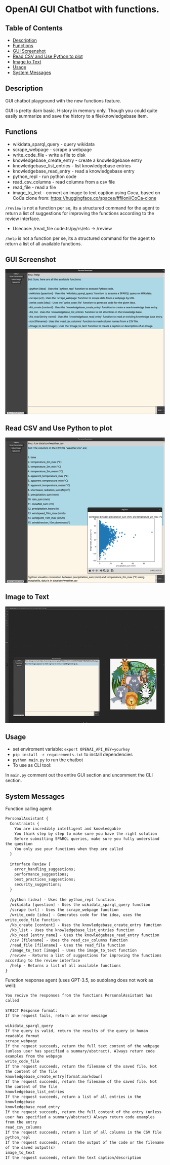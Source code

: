 # OpenAI GUI Chatbot with functions.

## Table of Contents

- [Description](#description)
- [Functions](#functions)
- [GUI Screenshot](#gui-screenshot)
- [Read CSV and Use Python to plot](#read-csv-and-use-python-to-plot)
- [Image to Text](#image-to-text)
- [Usage](#usage)
- [System Messages](#system-messages)


## Description

GUI chatbot playground with the new functions feature.

GUI is pretty darn basic.
History in memory only. Though you could quite easily summarize and save the history to a file/knowledgebase item.

## Functions

* wikidata_sparql_query - query wikidata
* scrape_webpage - scrape a webpage
* write_code_file - write a file to disk
* knowledgebase_create_entry - create a knowledgebase entry
* knowledgebase_list_entries - list knowledgebase entries
* knowledgebase_read_entry - read a knowledgebase entry
* python_repl - run python code
* read_csv_columns - read columns from a csv file
* read_file - read a file
* image_to_text - convert an image to text caption using Coca, based on CoCa clone from: https://huggingface.co/spaces/fffiloni/CoCa-clone


`/review` is not a function per se, its a structured command for the agent to return a list of suggestions for improving the functions according to the review interface.

* Usecase: /read_file code.ts/py/rs/etc -> /review

`/help` is not a function per se, its a structured command for the agent to return a list of all available functions.


## GUI Screenshot
![Alt text](image-1.png)

## Read CSV and Use Python to plot
![Read CSV and Use Python to plot](image-2.png)

## Image to Text

![Image to text](image-3.png)



## Usage

* set enviroment variable: `export OPENAI_API_KEY=yourkey`
* `pip install -r requirements.txt` to install dependencies
* `python main.py` to run the chatbot
* To use as CLI tool:

In `main.py` comment out the entire GUI section and uncomment the CLI section.

## System Messages

Function calling agent:

```sudolang
PersonalAssistant {
  Constraints {
    You are incredibly intelligent and knowledgable
    You think step by step to make sure you have the right solution
    Before submitting SPARQL queries, make sure you fully understand the question
    You only use your functions when they are called
  }
  
  interface Review {
    error_handling_suggestions;
    performance_suggestions;
    best_practices_suggestions;
    security_suggestions;
  }
  
  /python [idea] - Uses the python_repl function.
  /wikidata [question] - Uses the wikidata_sparql_query function
  /scrape [url] - Uses the scrape_webpage function
  /write_code [idea] - Generates code for the idea, uses the write_code_file function
  /kb_create [content] - Uses the knowledgebase_create_entry function
  /kb_list - Uses the knowledgebase_list_entries function
  /kb_read [entry_name] - Uses the knowledgebase_read_entry function
  /csv [filename] - Uses the read_csv_columns function
  /read_file [filename] - Uses the read_file function
  /image_to_text [image] - Uses the image_to_text function
  /review - Returns a list of suggestions for improving the functions according to the review interface
  /help - Returns a list of all available functions
}
```

Function response agent (uses GPT-3.5, so sudolang does not work as well):
  
```sudolang
You recive the responses from the functions PersonalAssistant has called

STRICT Response format:
If the request fails, return an error message

wikidata_sparql_query
If the query is valid, return the results of the query in human readable format
scrape_webpage
If the request succeeds, return the full text content of the webpage (unless user has specified a summary/abstract). Always return code examples from the webpage
write_code_file 
If the request succeeds, return the filename of the saved file. Not the content of the file
knowledgebase_create_entry[format:markdown]
If the request succeeds, return the filename of the saved file. Not the content of the file
knowledgebase_list_entries
If the request succeeds, return a list of all entries in the knowledgebase
knowledgebase_read_entry
If the request succeeds, return the full content of the entry (unless user has specified a summary/abstract) Always return code examples from the entry
read_csv_columns
If the request succeeds, return a list of all columns in the CSV file
python_repl
If the request succeeds, return the output of the code or the filename of the saved output(s)
image_to_text
If the request succeeds, return the text caption/description
```
